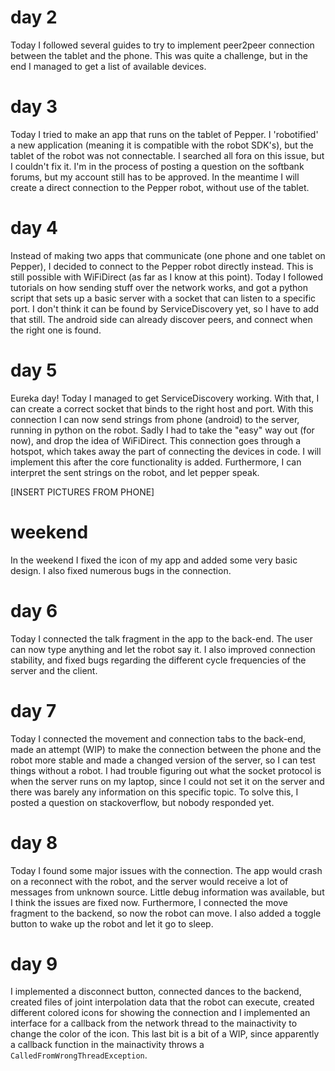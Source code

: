 # day 2
Today I followed several guides to try to implement peer2peer connection between the tablet and the phone. This was quite a challenge, but in the end I managed to get a list of available devices.

# day 3
Today I tried to make an app that runs on the tablet of Pepper. I 'robotified' a new application (meaning it is compatible with the robot SDK's), but the tablet of the robot was not connectable. I searched all fora on this issue, but I couldn't fix it. I'm in the process of posting a question on the softbank forums, but my account still has to be approved. In the meantime I will create a direct connection to the Pepper robot, without use of the tablet.

# day 4
Instead of making two apps that communicate (one phone and one tablet on Pepper), I decided to connect to the Pepper robot directly instead. This is still possible with WiFiDirect (as far as I know at this point). Today I followed tutorials on how sending stuff over the network works, and got a python script that sets up a basic server with a socket that can listen to a specific port. I don't think it can be found by ServiceDiscovery yet, so I have to add that still. The android side can already discover peers, and connect when the right one is found.

# day 5
Eureka day! Today I managed to get ServiceDiscovery working. With that, I can create a correct socket that binds to the right host and port. With this connection I can now send strings from phone (android) to the server, running in python on the robot. Sadly I had to take the "easy" way out (for now), and drop the idea of WiFiDirect. This connection goes through a hotspot, which takes away the part of connecting the devices in code. I will implement this after the core functionality is added. Furthermore, I can interpret the sent strings on the robot, and let pepper speak. 

[INSERT PICTURES FROM PHONE]

# weekend
In the weekend I fixed the icon of my app and added some very basic design. I also fixed numerous bugs in the connection.

# day 6
Today I connected the talk fragment in the app to the back-end. The user can now type anything and let the robot say it. I also improved connection stability, and fixed bugs regarding the different cycle frequencies of the server and the client.

# day 7
Today I connected the movement and connection tabs to the back-end, made an attempt (WIP) to make the connection between the phone and the robot more stable and made a changed version of the server, so I can test things without a robot. I had trouble figuring out what the socket protocol is when the server runs on my laptop, since I could not set it on the server and there was barely any information on this specific topic. To solve this, I posted a question on stackoverflow, but nobody responded yet. 

# day 8
Today I found some major issues with the connection. The app would crash on a reconnect with the robot, and the server would receive a lot of messages from unknown source. Little debug information was available, but I think the issues are fixed now. Furthermore, I connected the move fragment to the backend, so now the robot can move. I also added a toggle button to wake up the robot and let it go to sleep.

# day 9
I implemented a disconnect button, connected dances to the backend, created files of joint interpolation data that the robot can execute, created different colored icons for showing the connection and I implemented an interface for a callback from the network thread to the mainactivity to change the color of the icon. This last bit is a bit of a WIP, since apparently a callback function in the mainactivity throws a `CalledFromWrongThreadException`.
